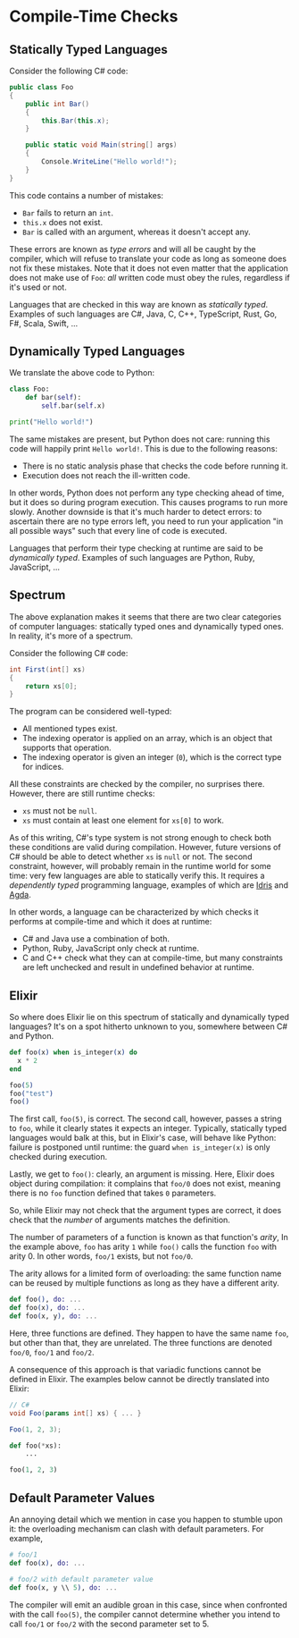 # Compile-Time Checks

## Statically Typed Languages

Consider the following C# code:

```csharp
public class Foo
{
    public int Bar()
    {
        this.Bar(this.x);
    }

    public static void Main(string[] args)
    {
        Console.WriteLine("Hello world!");
    }
}
```

This code contains a number of mistakes:

* `Bar` fails to return an `int`.
* `this.x` does not exist.
* `Bar` is called with an argument, whereas it doesn't accept any.

These errors are known as *type errors* and will all be caught by the compiler, which will refuse
to translate your code as long as someone does not fix these mistakes.
Note that it does not even matter that the application does not make use of `Foo`:
*all* written code must obey the rules, regardless if it's used or not.

Languages that are checked in this way are known as *statically typed*.
Examples of such languages are C#, Java, C, C++, TypeScript, Rust, Go, F#, Scala, Swift, ...

## Dynamically Typed Languages

We translate the above code to Python:

```python
class Foo:
    def bar(self):
        self.bar(self.x)

print("Hello world!")
```

The same mistakes are present, but Python does not care: running
this code will happily print `Hello world!`. This is due to the following reasons:

* There is no static analysis phase that checks the code before running it.
* Execution does not reach the ill-written code.

In other words, Python does not perform any type checking ahead of time,
but it does so during program execution. This causes programs
to run more slowly. Another downside is that it's much harder
to detect errors: to ascertain there are no type errors left,
you need to run your application "in all possible ways" such
that every line of code is executed.

Languages that perform their type checking at runtime
are said to be *dynamically typed*. Examples of such languages
are Python, Ruby, JavaScript, ...

## Spectrum

The above explanation makes it seems that there are two clear categories
of computer languages: statically typed ones and dynamically typed ones.
In reality, it's more of a spectrum.

Consider the following C# code:

```csharp
int First(int[] xs)
{
    return xs[0];
}
```

The program can be considered well-typed:

* All mentioned types exist.
* The indexing operator is applied on an array, which is an object that supports that operation.
* The indexing operator is given an integer (`0`), which is the correct type for indices.

All these constraints are checked by the compiler, no surprises there.
However, there are still runtime checks:

* `xs` must not be `null`.
* `xs` must contain at least one element for `xs[0]` to work.

As of this writing, C#'s type system is not strong enough to check
both these conditions are valid during compilation. However,
future versions of C# should be able to detect whether `xs` is `null` or not.
The second constraint, however, will probably remain in the runtime world
for some time: very few languages are able to statically verify this. It requires
a *dependently typed* programming language, examples of which are [Idris](https://www.idris-lang.org/)
and [Agda](https://github.com/agda/agda).

In other words, a language can be characterized by which checks
it performs at compile-time and which it does at runtime:

* C# and Java use a combination of both.
* Python, Ruby, JavaScript only check at runtime.
* C and C++ check what they can at compile-time, but many constraints are left unchecked and result in undefined behavior at runtime.

## Elixir

So where does Elixir lie on this spectrum of statically and dynamically typed languages?
It's on a spot hitherto unknown to you, somewhere between C# and Python.

```elixir
def foo(x) when is_integer(x) do
  x * 2
end

foo(5)
foo("test")
foo()
```

The first call, `foo(5)`, is correct. The second call, however, passes a string to `foo`, while it clearly
states it expects an integer. Typically, statically typed languages would balk at this, but in Elixir's case,
will behave like Python: failure is postponed until runtime: the guard `when is_integer(x)`
is only checked during execution.

Lastly, we get to `foo()`: clearly, an argument is missing. Here, Elixir does object during compilation:
it complains that `foo/0` does not exist, meaning there is no `foo` function defined that takes `0` parameters.

So, while Elixir may not check that the argument types are correct, it does
check that the *number* of arguments matches the definition.

The number of parameters of a function is known as that function's *arity*, In the example
above, `foo` has arity `1` while `foo()` calls the function `foo` with arity 0.
In other words, `foo/1` exists, but not `foo/0`.

The arity allows for a limited form of overloading:
the same function name can be reused by multiple functions as long
as they have a different arity.

```elixir
def foo(), do: ...
def foo(x), do: ...
def foo(x, y), do: ...
```

Here, three functions are defined. They happen to have the same name `foo`,
but other than that, they are unrelated. The three functions
are denoted `foo/0`, `foo/1` and `foo/2`.

A consequence of this approach is that variadic functions cannot be defined in Elixir.
The examples below cannot be directly translated into Elixir:

```csharp
// C#
void Foo(params int[] xs) { ... }

Foo(1, 2, 3);
```

```python
def foo(*xs):
    ...

foo(1, 2, 3)
```

## Default Parameter Values

An annoying detail which we mention in case you happen to stumble upon it:
the overloading mechanism can clash with default parameters.
For example,

```elixir
# foo/1
def foo(x), do: ...

# foo/2 with default parameter value
def foo(x, y \\ 5), do: ...
```

The compiler will emit an audible groan in this case, since
when confronted with the call `foo(5)`, the compiler
cannot determine whether you intend to call `foo/1`
or `foo/2` with the second parameter set to 5.
